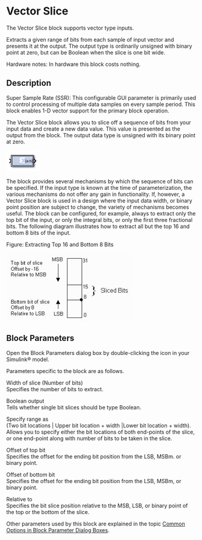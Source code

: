 # Vector Slice

The Vector Slice block supports vector type inputs.

Extracts a given range of bits from each sample of input vector and
presents it at the output. The output type is ordinarily unsigned with
binary point at zero, but can be Boolean when the slice is one bit wide.

Hardware notes: In hardware this block costs nothing.

## Description

Super Sample Rate (SSR): This configurable GUI parameter is primarily
used to control processing of multiple data samples on every sample
period. This block enables 1-D vector support for the primary block
operation.

The Vector Slice block allows you to slice off a sequence of bits from
your input data and create a new data value. This value is presented as
the output from the block. The output data type is unsigned with its
binary point at zero.

![](./Images/idv1555440982665.png)

The block provides several mechanisms by which the sequence of bits can
be specified. If the input type is known at the time of
parameterization, the various mechanisms do not offer any gain in
functionality. If, however, a Vector Slice block is used in a design
where the input data width, or binary point position are subject to
change, the variety of mechanisms becomes useful. The block can be
configured, for example, always to extract only the top bit of the
input, or only the integral bits, or only the first three fractional
bits. The following diagram illustrates how to extract all but the top
16 and bottom 8 bits of the input.

Figure: Extracting Top 16 and Bottom 8 Bits

  
![](./Images/kfj1538085493452.png)  

## Block Parameters

Open the Block Parameters dialog box by double-clicking the icon in your
Simulink® model.

Parameters specific to the block are as follows.

Width of slice (Number of bits)  
Specifies the number of bits to extract.

Boolean output  
Tells whether single bit slices should be type Boolean.

Specify range as  
(Two bit locations \| Upper bit location + width \|Lower bit location +
width). Allows you to specify either the bit locations of both
end-points of the slice, or one end-point along with number of bits to
be taken in the slice.

Offset of top bit  
Specifies the offset for the ending bit position from the LSB, MSBm. or
binary point.

Offset of bottom bit  
Specifies the offset for the ending bit position from the LSB, MSBm, or
binary point.

Relative to  
Specifies the bit slice position relative to the MSB, LSB, or binary
point of the top or the bottom of the slice.

Other parameters used by this block are explained in the topic [Common
Options in Block Parameter Dialog
Boxes](common-options-in-block-parameter-dialog-boxes-aa1032308.html).
